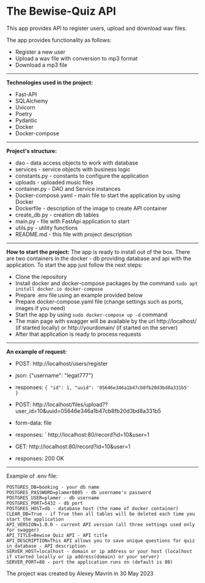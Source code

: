 # The Bewise-Quiz API
This app provides API to register users, upload and download wav files.

The app provides functionality as follows:
 - Register a new user
 - Upload a wav file with conversion to mp3 format
 - Download a mp3 file
 
---

**Technologies used in the project:**
 
 - Fast-API 
 - SQLAlchemy 
 - Uvicorn
 - Poetry
 - Pydantic
 - Docker
 - Docker-compose

---

**Project's structure:**
 
 - dao - data access objects to work with database
 - services - service objects with business logic
 - constants.py - constants to configure the application
 - uploads - uploaded music files
 - container.py - DAO and Service instances
 - Docker-compose.yaml - main file to start the application by using Docker
 - Dockerfile - description of the image to create API container
 - create_db.py - creation db tables
 - main.py - file with FastApi application to start
 - utils.py - utility functions
 - README.md - this file with project description
---

**How to start the project:**
The app is ready to install out of the box. There are two containers in the docker - db providing database and
api with the application.
To start the app just follow the next steps:
 - Clone the repository
 - Install docker and docker-compose packages by the command `sudo apt install docker.io docker-compose`
 - Prepare .env file using an example provided below
 - Prepare docker-compose.yaml file (change settings such as ports, images if you need)
 - Start the app by using `sudo docker-compose up -d` command
 - The main page with swagger will be available by the url http://localhost/ (if started locally) or http://yourdomain/ 
(if started on the server)
 - After that application is ready to process requests

---

**An example of request:**

- POST: http://localhost/users/register
- json: {"username": "legat777"}
- responses:
`
    {
      "id": 1,
      "uuid": '05646e346a1b47cb8fb20d3bd8a331b5'      
    } `

- POST: http://localhost/files/upload??user_id=10&uuid=05646e346a1b47cb8fb20d3bd8a331b5
- form-data: file
- responses:
`
    http://localhost:80/record?id=10&user=1

- GET: http://localhost:80/record?id=10&user=1
- responses:
    200 OK    

---
Example of .env file:

    POSTGRES_DB=booking - your db name
    POSTGRES_PASSWORD=plamer0805 - db username's password
    POSTGRES_USER=plamer - db username
    POSTGRES_PORT=5432 - db port
    POSTGRES_HOST=db - database host (the name of docker container)
    CLEAR_DB=True - if True then all tables will be deleted each time you start the application
    API_VERSION=1.0.0 - current API version (all three settings used only for swagger)
    API_TITLE=Bewise Quiz API - API title
    API_DESCRIPTION=This API allows you to save unique questions for quiz in database - API description
    SERVER_HOST=localhost - domain or ip address or your host (localhost if started locally or ip address(domain) or your server)
    SERVER_PORT=80 - port the application runs on (default is 80)


The project was created by Alexey Mavrin in 30 May 2023